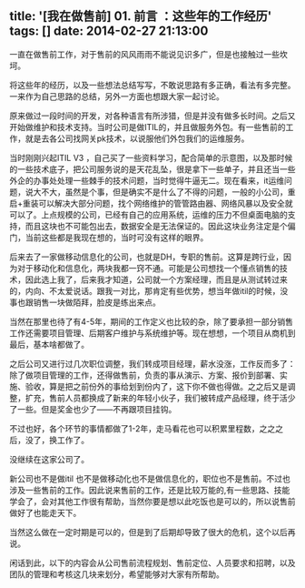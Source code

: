 title: '[我在做售前] 01. 前言 ：这些年的工作经历'
tags: []
date: 2014-02-27 21:13:00
---

一直在做售前工作，对于售前的风风雨雨不能说见识多广，但是也接触过一些坎坷。

将这些年的经历，以及一些想法总结写写，不敢说思路有多正确，看法有多完整。一来作为自己思路的总结，另外一方面也想跟大家一起讨论。

原来做过一段时间的开发，对各种语言有所涉猎，但是并没有做多长时间。之后又开始做维护和技术支持。当时公司是做ITIL的，并且做服务外包。有一些售前的工作，就是去各公司找网关pk技术，以说服他们外包我们的运维服务。

当时刚刚兴起ITIL V3 ，自己买了一些资料学习，配合简单的示意图，以及那时候的一些技术底子，把公司服务说的是天花乱坠，很是拿下一些单子，并且还当一些外企的办事处处理一些棘手的技术问题，当时觉得牛逼无二。现在看来，it运维问题，说大不大，虽然是个事，但是确实不是什么了不得的问题，一般的小公司，重启+重装可以解决大部分问题，找个网络维护的管管路由器、网络风暴以及安全就可以了。上点规模的公司，已经有自己的应用系统，运维的压力不但桌面电脑的支持，而且这块也不可能包出去，数据安全是无法保证的。因此这块业务注定是个偏门，当前这些都是我现在想的，当时可没有这样的眼界。
<!--more-->
后来去了一家做移动信息化的公司，也就是DH，专职的售前。这算是跨行业，因为对于移动化和信息化，两块我都一窍不通。可能是公司想找一个懂点销售的技术，因此选上我了，后来我才知道，公司就一个方案经理，而且是从测试转过来的，内向、不太爱说话。跟我一对比，那肯定有些优势，想当年做itil的时候，没事也跟销售一块做陌拜，脸皮是练出来点。

当然在那里也待了有4-5年，期间的工作定义也比较的杂，除了要承担一部分销售工作还需要项目管理、后期客户维护与系统维护等。现在想想，一个项目从商机到最后，基本啥都做了。

之后公司又进行过几次职位调整，我们转成项目经理，薪水没涨，工作反而多了：除了做项目管理的工作，还得做售前，负责的事从演示、方案、报价到部署、实施、验收，算是把之前份外的事给划到份内了，这下你不做也得做。之之后又是调整，扩充，售前人员都换成了新来的年轻小伙子，我们被转成产品经理，终于活少了一些。但是奖金也少了——不再跟项目挂钩。

不过也好，各个环节的事情都做了1-2年，走马看花也可以积累里程数，之之之后，没了，换工作了。

没继续在这家公司了。

新公司也不是做itil 也不是做移动化也不是做信息化的，职位也不是售前。不过也涉及一些售前的工作。因此说来售前的工作，还是比较万能的,有一些思路、技能学会了，会对其他工作很有帮助，当然你要是想以此吃饭也是可以的，所以说售前做好了也能走天下。

当然这么做在一定时期是可以的，但是到了后期却导致了很大的危机，这个以后再说。

闲话到此，以下的内容会从公司售前流程规划、售前定位、人员要求和招聘，以及团队的管理和考核这几块来划分，希望能够对大家有所帮助。